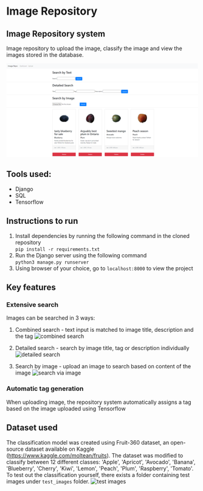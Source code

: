 # Image Repository
## Image Repository system 
Image repository to upload the image, classify the image and view the images stored in the database. 

![main page](https://github.com/Hannestly/ImageRepo/blob/master/screenshots/dashboard.png)

## Tools used:
- Django 
- SQL
- Tensorflow

## Instructions to run
1. Install dependencies by running the following command in the cloned repository   
```pip install -r requirements.txt```
2. Run the Django server using the following command    
```python3 manage.py runserver```   
3. Using browser of your choice, go to ```localhost:8000``` to view the project

## Key features

### Extensive search
Images can be searched in 3 ways:
1. Combined search - text input is matched to image title, description and the tag
![combined search](https://github.com/Hannestly/ImageRepo/blob/master/screenshots/combined_search.png)        

2. Detailed search - search by image title, tag or description individually 
![detailed search](https://github.com/Hannestly/ImageRepo/blob/master/screenshots/detailed_search.png)        

3. Search by image - upload an image to search based on content of the image
![search via image](https://github.com/Hannestly/ImageRepo/blob/master/screenshots/search_via_image.png)

### Automatic tag generation
When uploading image, the repository system automatically assigns a tag based on the image uploaded using Tensorflow

## Dataset used
The classification model was created using Fruit-360 dataset, an open-source dataset available on Kaggle (https://www.kaggle.com/moltean/fruits). The dataset was modified to classify between 12 different classes: 'Apple', 'Apricot', 'Avocado', 'Banana', 'Blueberry', 'Cherry', 'Kiwi', 'Lemon', 'Peach', 'Plum', 'Raspberry', 'Tomato'.   
To test out the classification yourself, there exists a folder containing test images under ```test_images``` folder. 
![test images]()

